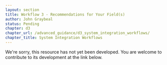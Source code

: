 ```yaml
---
layout: section
title: Workflow 3 - Recommendations for Your Field(s)
author: John Graybeal
status: Pending
chapter: d3
chapter_url: /advanced_guidance/d3_system_integration_workflows/
chapter_title: System Integration Workflows
---
```

We're sorry, this resource has not yet been developed. 
You are welcome to contribute to its development at the link below.